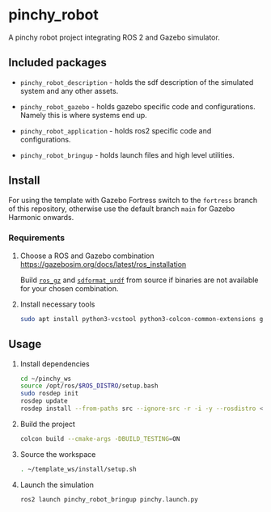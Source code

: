 # pinchy_robot

A pinchy robot project integrating ROS 2 and Gazebo simulator.

## Included packages

- `pinchy_robot_description` - holds the sdf description of the simulated system and any other assets.

- `pinchy_robot_gazebo` - holds gazebo specific code and configurations. Namely this is where systems end up.

- `pinchy_robot_application` - holds ros2 specific code and configurations.

- `pinchy_robot_bringup` - holds launch files and high level utilities.

## Install

For using the template with Gazebo Fortress switch to the `fortress` branch of this repository, otherwise use the default branch `main` for Gazebo Harmonic onwards.

### Requirements

1. Choose a ROS and Gazebo combination https://gazebosim.org/docs/latest/ros_installation

   Build [`ros_gz`](https://github.com/gazebosim/ros_gz) and [`sdformat_urdf`](https://github.com/ros/sdformat_urdf) from source if binaries are not available for your chosen combination.

1. Install necessary tools

   ```bash
   sudo apt install python3-vcstool python3-colcon-common-extensions git wget
   ```

## Usage

1. Install dependencies

   ```bash
   cd ~/pinchy_ws
   source /opt/ros/$ROS_DISTRO/setup.bash
   sudo rosdep init
   rosdep update
   rosdep install --from-paths src --ignore-src -r -i -y --rosdistro <ROS_DISTRO>
   ```

1. Build the project

   ```bash
   colcon build --cmake-args -DBUILD_TESTING=ON
   ```

1. Source the workspace

   ```bash
   . ~/template_ws/install/setup.sh
   ```

1. Launch the simulation

   ```bash
   ros2 launch pinchy_robot_bringup pinchy.launch.py
   ```
